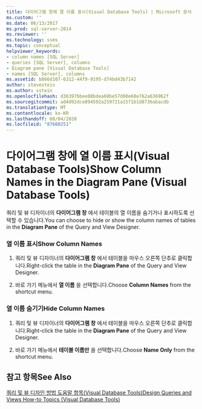 ```yaml
---
title: 다이어그램 창에 열 이름 표시(Visual Database Tools) | Microsoft 문서
ms.custom: ''
ms.date: 06/13/2017
ms.prod: sql-server-2014
ms.reviewer: ''
ms.technology: ssms
ms.topic: conceptual
helpviewer_keywords:
- column names [SQL Server]
- queries [SQL Server], columns
- Diagram pane [Visual Database Tools]
- names [SQL Server], columns
ms.assetid: b866d107-6312-44f9-9195-d74bd43b7142
author: stevestein
ms.author: sstein
ms.openlocfilehash: d36397bbee88bdea60be57d80e68e762a636962f
ms.sourcegitcommit: ad4d92dce894592a259721a1571b1d8736abacdb
ms.translationtype: MT
ms.contentlocale: ko-KR
ms.lasthandoff: 08/04/2020
ms.locfileid: "87660251"
---
```

# <a name="show-column-names-in-the-diagram-pane-visual-database-tools"></a><span data-ttu-id="0c5a3-102">다이어그램 창에 열 이름 표시(Visual Database Tools)</span><span class="sxs-lookup"><span data-stu-id="0c5a3-102">Show Column Names in the Diagram Pane (Visual Database Tools)</span></span>
  <span data-ttu-id="0c5a3-103">쿼리 및 뷰 디자이너의 **다이어그램 창** 에서 테이블의 열 이름을 숨기거나 표시하도록 선택할 수 있습니다.</span><span class="sxs-lookup"><span data-stu-id="0c5a3-103">You can choose to hide or show the column names of tables in the **Diagram Pane** of the Query and View Designer.</span></span>  
  
### <a name="show-column-names"></a><span data-ttu-id="0c5a3-104">열 이름 표시</span><span class="sxs-lookup"><span data-stu-id="0c5a3-104">Show Column Names</span></span>  
  
1.  <span data-ttu-id="0c5a3-105">쿼리 및 뷰 디자이너의 **다이어그램 창** 에서 테이블을 마우스 오른쪽 단추로 클릭합니다.</span><span class="sxs-lookup"><span data-stu-id="0c5a3-105">Right-click the table in the **Diagram Pane** of the Query and View Designer.</span></span>  
  
2.  <span data-ttu-id="0c5a3-106">바로 가기 메뉴에서 **열 이름** 을 선택합니다.</span><span class="sxs-lookup"><span data-stu-id="0c5a3-106">Choose **Column Names** from the shortcut menu.</span></span>  
  
### <a name="hide-column-names"></a><span data-ttu-id="0c5a3-107">열 이름 숨기기</span><span class="sxs-lookup"><span data-stu-id="0c5a3-107">Hide Column Names</span></span>  
  
1.  <span data-ttu-id="0c5a3-108">쿼리 및 뷰 디자이너의 **다이어그램 창** 에서 테이블을 마우스 오른쪽 단추로 클릭합니다.</span><span class="sxs-lookup"><span data-stu-id="0c5a3-108">Right-click the table in the **Diagram Pane** of the Query and View Designer.</span></span>  
  
2.  <span data-ttu-id="0c5a3-109">바로 가기 메뉴에서 **테이블 이름만** 을 선택합니다.</span><span class="sxs-lookup"><span data-stu-id="0c5a3-109">Choose **Name Only** from the shortcut menu.</span></span>  
  
## <a name="see-also"></a><span data-ttu-id="0c5a3-110">참고 항목</span><span class="sxs-lookup"><span data-stu-id="0c5a3-110">See Also</span></span>  
 [<span data-ttu-id="0c5a3-111">쿼리 및 뷰 디자인 방법 도움말 항목&#40;Visual Database Tools&#41;</span><span class="sxs-lookup"><span data-stu-id="0c5a3-111">Design Queries and Views How-to Topics &#40;Visual Database Tools&#41;</span></span>](visual-database-tools.md)  
  
  

